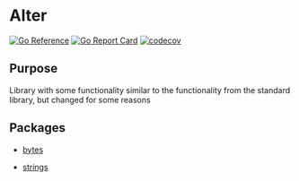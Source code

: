 # Alter

[![Go Reference](https://pkg.go.dev/badge/github.com/akramarenkov/alter.svg)](https://pkg.go.dev/github.com/akramarenkov/alter)
[![Go Report Card](https://goreportcard.com/badge/github.com/akramarenkov/alter)](https://goreportcard.com/report/github.com/akramarenkov/alter)
[![codecov](https://codecov.io/gh/akramarenkov/alter/branch/master/graph/badge.svg?token=cbVuaMjJms)](https://codecov.io/gh/akramarenkov/alter)

## Purpose

Library with some functionality similar to the functionality from the standard library, but changed for some reasons

## Packages

* [bytes](./bytes/README.md)

* [strings](./strings/README.md)
